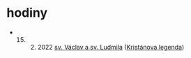 # hodiny
- 15. 2. 2022 [sv. Václav a sv. Ludmila](sv.%20Václav%20a%20sv.%20Ludmila.md) ([Kristánova legenda](Kristánova%20legenda.md))